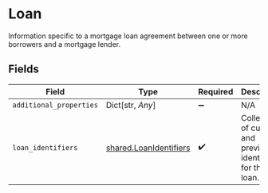 # Loan

Information specific to a mortgage loan agreement between one or more borrowers and a mortgage lender.


## Fields

| Field                                                            | Type                                                             | Required                                                         | Description                                                      |
| ---------------------------------------------------------------- | ---------------------------------------------------------------- | ---------------------------------------------------------------- | ---------------------------------------------------------------- |
| `additional_properties`                                          | Dict[str, *Any*]                                                 | :heavy_minus_sign:                                               | N/A                                                              |
| `loan_identifiers`                                               | [shared.LoanIdentifiers](../../models/shared/loanidentifiers.md) | :heavy_check_mark:                                               | Collection of current and previous identifiers for this loan.    |